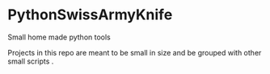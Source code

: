 # PythonSwissArmyKnife
Small home made python tools 

Projects in this repo are meant to be small in size
and be grouped with other small scripts . 
